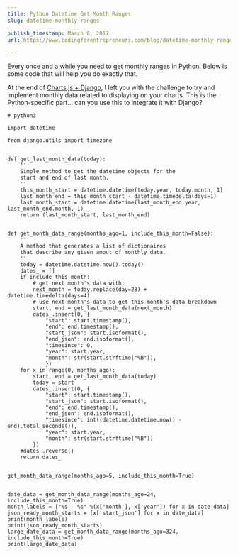 ```yaml
---
title: Python Datetime Get Month Ranges
slug: datetime-monthly-ranges

publish_timestamp: March 6, 2017
url: https://www.codingforentrepreneurs.com/blog/datetime-monthly-ranges/

---
```


Every once and a while you need to get monthly ranges in Python. Below is some code that will help you do exactly that. 

At the end of [Charts.js + Django](https://www.codingforentrepreneurs.com/blog/django-and-chartjs/), I left you with the challenge to try and implement monthly data related to displaying on your charts. This is the Python-specific part... can you use this to integrate it with Django? 


```
# python3

import datetime 

from django.utils import timezone


def get_last_month_data(today):
    '''
    Simple method to get the datetime objects for the 
    start and end of last month. 
    '''
    this_month_start = datetime.datetime(today.year, today.month, 1)
    last_month_end = this_month_start - datetime.timedelta(days=1)
    last_month_start = datetime.datetime(last_month_end.year, last_month_end.month, 1)
    return (last_month_start, last_month_end)


def get_month_data_range(months_ago=1, include_this_month=False):
    '''
    A method that generates a list of dictionaires 
    that describe any given amout of monthly data.
    '''
    today = datetime.datetime.now().today()
    dates_ = []
    if include_this_month:
        # get next month's data with:
        next_month = today.replace(day=28) + datetime.timedelta(days=4)
        # use next month's data to get this month's data breakdown
        start, end = get_last_month_data(next_month)
        dates_.insert(0, {
            "start": start.timestamp(),
            "end": end.timestamp(),
            "start_json": start.isoformat(),
            "end_json": end.isoformat(),
            "timesince": 0,
            "year": start.year,
            "month": str(start.strftime("%B")),
            })
    for x in range(0, months_ago):
        start, end = get_last_month_data(today)
        today = start
        dates_.insert(0, {
            "start": start.timestamp(),
            "start_json": start.isoformat(),
            "end": end.timestamp(),
            "end_json": end.isoformat(),
            "timesince": int((datetime.datetime.now() - end).total_seconds()),
            "year": start.year,
            "month": str(start.strftime("%B"))
        })
    #dates_.reverse()
    return dates_ 


get_month_data_range(months_ago=5, include_this_month=True)


date_data = get_month_data_range(months_ago=24, include_this_month=True)
month_labels = ["%s - %s" %(x['month'], x['year']) for x in date_data]
json_ready_month_starts = [x['start_json'] for x in date_data]
print(month_labels)
print(json_ready_month_starts)
large_date_data = get_month_data_range(months_ago=324, include_this_month=True)
print(large_date_data)
```